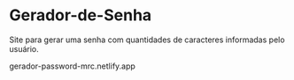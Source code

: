 # Gerador-de-Senha
Site para gerar uma senha com quantidades de caracteres informadas pelo usuário. 

gerador-password-mrc.netlify.app
